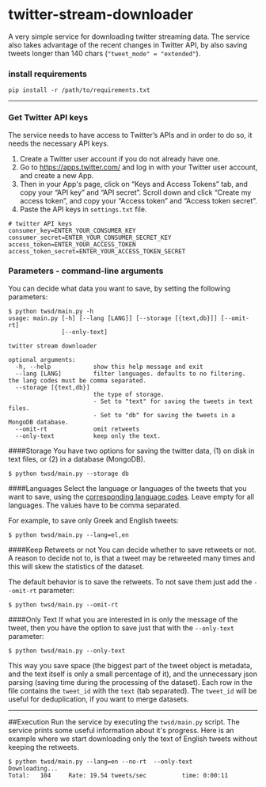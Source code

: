 # twitter-stream-downloader
A very simple service for downloading twitter streaming data.
The service also takes advantage of the recent changes in Twitter API, by also saving tweets longer than 140 chars (`"tweet_mode" = "extended"`).
### install requirements

```
pip install -r /path/to/requirements.txt
```

---
### Get Twitter API keys
The service needs to have access to Twitter’s APIs and in order to do so, it needs the necessary API keys.

1. Create a Twitter user account if you do not already have one.
2. Go to <https://apps.twitter.com/> and log in with your Twitter user account, and create a new App.
3. Then in your App's page, click on “Keys and Access Tokens” tab, and copy your “API key” and “API secret”. 
Scroll down and click “Create my access token”, and copy your “Access token” and “Access token secret”.
4. Paste the API keys in `settings.txt` file.

```
# twitter API keys
consumer_key=ENTER_YOUR_CONSUMER_KEY
consumer_secret=ENTER_YOUR_CONSUMER_SECRET_KEY
access_token=ENTER_YOUR_ACCESS_TOKEN
access_token_secret=ENTER_YOUR_ACCESS_TOKEN_SECRET

```

### Parameters - command-line arguments
You can decide what data you want to save, by setting the following parameters:

```shell
$ python twsd/main.py -h
usage: main.py [-h] [--lang [LANG]] [--storage [{text,db}]] [--omit-rt]
               [--only-text]

twitter stream downloader

optional arguments:
  -h, --help            show this help message and exit
  --lang [LANG]         filter languages. defaults to no filtering. the lang codes must be comma separated.
  --storage [{text,db}]
                        the type of storage.
                        - Set to "text" for saving the tweets in text files.
                        - Set to "db" for saving the tweets in a MongoDB database.
  --omit-rt             omit retweets
  --only-text           keep only the text. 

```
####Storage
You have two options for saving the twitter data, (1) on disk in text files, or (2) in a database (MongoDB).
```
$ python twsd/main.py --storage db
```

####Languages
Select the language or languages of the tweets that you want to save, using the [corresponding language codes](https://dev.twitter.com/web/overview/languages). 
Leave empty for all languages. 
The values have to be comma separated.

For example, to save only Greek and English tweets:
```
$ python twsd/main.py --lang=el,en
```


####Keep Retweets or not
You can decide whether to save retweets or not. A reason to decide not to, is that a tweet may be retweeted many times and this will skew the statistics of the dataset.

The default behavior is to save the retweets. To not save them just add the `--omit-rt` parameter:
```
$ python twsd/main.py --omit-rt
```

####Only Text
If what you are interested in is only the message of the tweet, then you have the option to save just that with the `--only-text` parameter:
```
$ python twsd/main.py --only-text 
```
This way you save space (the biggest part of the tweet object is metadata, and the text itself is only a small percentage of it), and the unnecessary json parsing (saving time during the processing of the dataset). Each row in the file contains the `tweet_id` with the `text` (tab separated). The `tweet_id` will be useful for deduplication, if you want to merge datasets.

---
##Execution
Run the service by executing the `twsd/main.py` script. The service prints some useful information about it's progress. 
Here is an example where we start downloading only the text of English tweets without keeping the retweets.
```
$ python twsd/main.py --lang=en --no-rt  --only-text
Downloading...
Total:   104     Rate: 19.54 tweets/sec          time: 0:00:11
```
